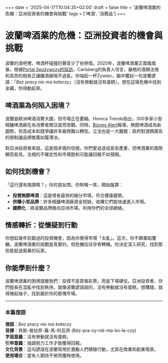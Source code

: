 +++
date = '2025-04-17T10:04:35+02:00'
draft = false
title = '波蘭啤酒業的危機：亞洲投資者的機會與挑戰'
tags = ['啤酒', '消費品']
+++

# 波蘭啤酒業的危機：亞洲投資者的機會與挑戰

波蘭的酒吧裡，啤酒杯碰撞的聲音少了些熱情。2025年，波蘭啤酒業正面臨風暴。根據[Portal Spożywczy的採訪](https://www.portalspozywczy.pl/alkohole-uzywki/wiadomosci/szef-carlsberga-o-browarach-na-zakrecie-czy-i-jak-przetrwaja-legislacyjna-burze-wywiad,276353.html)，Carlsberg的負責人坦言，嚴格的酒類法規和高昂的稅負正讓釀酒廠喘不過氣。你端起一杯Żywiec，腦中響起一句波蘭諺語：「*Bez pracy nie ma kołaczy*」（沒有勞動就沒有蛋糕）。想在這場危機中找到金礦，你得動起來。

## 啤酒業為何陷入困境？

波蘭是歐洲啤酒消費大國，但市場正在萎縮。Horeca Trends指出，300多家小型精釀啤酒廠在為消費者關注度而苦戰。同時，[Biznes Alert](https://biznesalert.pl/czy-piwa-bezalkoholowe-uratuja-branze-piwowarska/)報導，無醇啤酒成為新趨勢，但高成本和競爭讓許多廠商難以轉型。立法也是一大難題：政府對酒類廣告的限制讓品牌推廣如履薄冰。

對亞洲投資者來說，這是個矛盾的信號。你們愛追逐成長型產業，但啤酒業的風險顯而易見。法規的不確定性和市場飽和可能讓回報不如預期。

## 如何找到機會？

「這行還有搞頭嗎？」你的朋友問。你咧嘴一笑，開始盤算：

- **投資無醇啤酒**：這是增長最快的細分市場，符合健康趨勢。  
- **併購小型品牌**：許多精釀啤酒廠資金短缺，收購它們能快速進入市場。  
- **國際化**：將波蘭品牌推向亞洲市場，利用你們的全球網絡。

## 情感轉折：從懷疑到行動

你想起幾年前錯過的投資機會，因為你覺得市場「太亂」。這次，你不願重蹈覆轍。波蘭啤酒業的挑戰是真實的，但危機往往孕育轉機。你決定深入研究，找到那些能挺過風暴的玩家。

## 你能學到什麼？

波蘭啤酒業的困境提醒我們：投資不是買張彩票，而是下場硬仗。亞洲投資者，你們擅長在混亂中找到秩序。就像波蘭諺語說的，沒有勞動就沒有蛋糕。想賺錢，就得捲起袖子，找到屬於你的那塊市場。

---

### 本篇俚語

**俚語**：*Bez pracy nie ma kołaczy*  
**音譯**：貝斯-普拉齊-聶-馬-科瓦齊 (Bèz-pra-cy-niè-ma-ko-ła-czy)  
**字面意義**：沒有勞動就沒有蛋糕。  
**引申意義**：強調努力工作才能獲得回報。  
**文化背景**：這句諺語在波蘭常用於激勵人們積極行動，尤其在商業和創業場景。  
**使用場合**：當有人期待不勞而獲時使用。